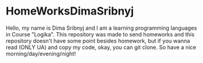 # HomeWorksDimaSribnyj
Hello, my name is Dima Sribnyj and I am a learning programming languages in Course "Logika". This repository was made to send homeworks and this repository doesn't have some point besides homework, but if you wanna read (ONLY UA) and copy my code, okay, you can git clone. So have a nice morning/day/evening/night!
